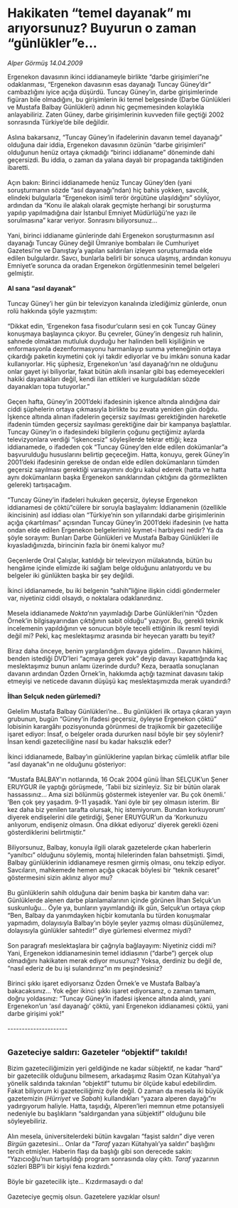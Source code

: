 # Hakikaten “temel dayanak” mı arıyorsunuz? Buyurun o zaman “günlükler”e...

*Alper Görmüş 14.04.2009*

<div class="taraf_structure_2col_1zq">
<div class="margen_n">



 <p>Ergenekon davasının ikinci iddianameyle birlikte “darbe girişimleri”ne odaklanması, “Ergenekon davasının esas dayanağı Tuncay Güney’dir” cambazlığını iyice açığa düşürdü. Tuncay Güney’in, darbe girişimlerinde figüran bile olmadığını, bu girişimlerin iki temel belgesinde (Darbe Günlükleri ve Mustafa Balbay Günlükleri) adının hiç geçmemesinden kolaylıkla anlayabiliriz. Zaten Güney, darbe girişimlerinin kuvveden fiile geçtiği 2002 sonrasında Türkiye’de bile değildir. <br/><br/>Aslına bakarsanız, “Tuncay Güney’in ifadelerinin davanın temel dayanağı” olduğuna dair iddia, Ergenekon davasının özünün “darbe girişimleri” olduğunun henüz ortaya çıkmadığı “birinci iddianame” döneminde dahi geçersizdi. Bu iddia, o zaman da yalana dayalı bir propaganda taktiğinden ibaretti. <br/><br/>Açın bakın: Birinci iddianamede henüz Tuncay Güney’den (yani soruşturmanın sözde “asıl dayanağı”ndan) hiç bahis yokken, savcılık, elindeki bulgularla “Ergenekon isimli terör örgütüne ulaşıldığını” söylüyor, ardından da “Konu ile alakalı olarak geçmişte herhangi bir soruşturma yapılıp yapılmadığına dair İstanbul Emniyet Müdürlüğü’ne yazı ile sorulmasına” karar veriyor. Sonrasını biliyorsunuz... <br/><br/>Yani, birinci iddianame günlerinde dahi Ergenekon soruşturmasının asıl dayanağı Tuncay Güney değil Ümraniye bombaları ile Cumhuriyet Gazetesi’ne ve Danıştay’a yapılan saldırıları izleyen soruşturmada elde edilen bulgulardır. Savcı, bunlarla belirli bir sonuca ulaşmış, ardından konuyu Emniyet’e sorunca da oradan Ergenekon örgütlenmesinin temel belgeleri gelmiştir.<b> <br/><br/>Al sana “asıl dayanak”</b> <br/><br/>Tuncay Güney’i her gün bir televizyon kanalında izlediğimiz günlerde, onun rolü hakkında şöyle yazmıştım: <br/><br/>“Dikkat edin, ‘Ergenekon fasa fisodur’cuların sesi en çok Tuncay Güney konuşmaya başlayınca çıkıyor. Bu çevreler, Güney’in dengesiz ruh halinin, sahnede olmaktan mutluluk duyduğu her halinden belli kişiliğinin ve enformasyonla dezenformasyonu harmanlayıp sunma yeteneğinin ortaya çıkardığı paketin kıymetini çok iyi takdir ediyorlar ve bu imkânı sonuna kadar kullanıyorlar. Hiç şüphesiz, Ergenekon’un ‘asıl dayanağı’nın ne olduğunu onlar gayet iyi biliyorlar, fakat bütün akıllı insanlar gibi baş edemeyecekleri hakiki dayanakları değil, kendi ilan ettikleri ve kurguladıkları sözde dayanakları topa tutuyorlar.” <br/><br/>Geçen hafta, Güney’in 2001’deki ifadesinin işkence altında alındığına dair ciddi şüphelerin ortaya çıkmasıyla birlikte bu zevata yeniden gün doğdu. İşkence altında alınan ifadelerin geçersiz sayılması gerektiğinden hareketle ifadenin tümden geçersiz sayılması gerektiğine dair bir kampanya başlattılar. Tuncay Güney’in o ifadesindeki bilgilerin çoğunu geçtiğimiz aylarda televizyonlara verdiği “işkencesiz” söyleşilerde tekrar ettiği; keza iddianamede, o ifadeden çok “Tuncay Güney’den elde edilen dokümanlar”a başvurulduğu hususlarını belirtip geçeceğim. Hatta, konuyu, gerek Güney’in 2001’deki ifadesinin gerekse de ondan elde edilen dokümanların tümden geçersiz sayılması gerektiği varsayımını doğru kabul ederek (hatta ve hatta aynı dokümanların başka Ergenekon sanıklarından çıktığını da görmezlikten gelerek) tartışacağım. <br/><br/>“Tuncay Güney’in ifadeleri hukuken geçersiz, öyleyse Ergenekon iddianamesi de çöktü”cülere bir soruyla başlayalım: İddianamenin (özellikle ikincisinin) asıl iddiası olan “Türkiye’nin son yıllarındaki darbe girişimlerinin açığa çıkartılması” açısından Tuncay Güney’in 2001’deki ifadesinin (ve hatta ondan elde edilen Ergenekon belgelerinin) kıymet-i harbiyesi nedir? Ya da şöyle sorayım: Bunları Darbe Günlükleri ve Mustafa Balbay Günlükleri ile kıyasladığınızda, birincinin fazla bir önemi kalıyor mu? <br/><br/>Geçenlerde Oral Çalışlar, katıldığı bir televizyon mülakatında, bütün bu hengâme içinde elimizde iki sağlam belge olduğunu anlatıyordu ve bu belgeler iki günlükten başka bir şey değildi. <br/><br/>İkinci iddianamede, bu iki belgenin “sahih”liğine ilişkin ciddi göndermeler var, niyetiniz ciddi olsaydı, o noktalara odaklanırdınız. <br/><br/>Mesela iddianamede <i>Nokta</i>’nın yayımladığı Darbe Günlükleri’nin “Özden Örnek’in bilgisayarından çıktığının sabit olduğu” yazıyor. Bu, gerekli teknik incelemenin yapıldığının ve sonucun böyle tecelli ettiğinin ilk resmî teyidi değil mi? Peki, kaç meslektaşımız arasında bir heyecan yarattı bu teyit? <br/><br/>Biraz daha önceye, benim yargılandığım davaya gidelim... Davanın hâkimi, benden istediği DVD’leri “açmaya gerek yok” deyip davayı kapattığında kaç meslektaşımız bunun anlamı üzerinde durdu? Keza, beraatla sonuçlanan davanın ardından Özden Örnek’in, hakkımda açtığı tazminat davasını takip etmeyişi ve neticede davanın düşüşü kaç meslektaşımızda merak uyandırdı?<b> <br/><br/>İlhan Selçuk neden gürlemedi?</b> <br/><br/>Gelelim Mustafa Balbay Günlükleri’ne... Bu günlükleri ilk ortaya çıkaran yayın grubunun, bugün “Güney’in ifadesi geçersiz, öyleyse Ergenekon çöktü” lobisinin karargâhı pozisyonunda görünmesi de trajikomik bir gazeteciliğe işaret ediyor: İnsaf, o belgeler orada dururken nasıl böyle bir şey söylenir? İnsan kendi gazeteciliğine nasıl bu kadar haksızlık eder? <br/><br/>İkinci iddianamede, Balbay’ın günlüklerine yapılan birkaç cümlelik atıflar bile “asıl dayanak”ın ne olduğunu gösteriyor: <br/><br/>“Mustafa BALBAY’ın notlarında, 16 Ocak 2004 günü İlhan SELÇUK’un Şener ERUYGUR ile yaptığı görüşmede, ‘Tabii biz sizinleyiz. Siz bir bütün olarak hassassınız... Ama sizi bölünmüş göstermek isteyenler var. Bu çok önemli.’ ‘Ben çok şey yaşadım. 9-11 yaşadık. Yani öyle bir şey olmasın isterim. Bir kez daha biz yenilen tarafta olursak, hiç istemiyorum. Bundan korkuyorum’ diyerek endişelerini dile getirdiği, Şener ERUYGUR’un da ‘Korkunuzu anlıyorum, endişeniz olmasın. Ona dikkat ediyoruz’ diyerek gerekli özeni gösterdiklerini belirtmiştir.” <br/><br/>Biliyorsunuz, Balbay, konuyla ilgili olarak gazetelerde çıkan haberlerin “yanıltıcı” olduğunu söylemiş, montaj hilelerinden falan bahsetmişti. Şimdi, Balbay günlüklerinin iddianameye resmen girmiş olması, onu tekzip ediyor. Savcıların, mahkemede hemen açığa çıkacak böylesi bir “teknik cesaret” göstermesini sizin aklınız alıyor mu? <br/><br/>Bu günlüklerin sahih olduğuna dair benim başka bir kanıtım daha var: Günlüklerde alenen darbe planlamalarının içinde görünen İlhan Selçuk’un suskunluğu... Öyle ya, bunların yayımlandığı ilk gün, Selçuk’un ortaya çıkıp “Ben, Balbay da yanımdayken hiçbir komutanla bu türden konuşmalar yapmadım, dolayısıyla Balbay’ın böyle şeyler yazmış olması düşünülemez, dolayısıyla günlükler sahtedir!” diye gürlemesi elvermez miydi? <br/><br/>Son paragrafı meslektaşlara bir çağrıyla bağlayayım: Niyetiniz ciddi mi? Yani, Ergenekon iddianamesinin temel iddiasının (“darbe”) gerçek olup olmadığını hakikaten merak ediyor musunuz? Yoksa, derdiniz bu değil de, “nasıl ederiz de bu işi sulandırırız”ın mı peşindesiniz? <br/><br/>Birinci şıkkı işaret ediyorsanız Özden Örnek’e ve Mustafa Balbay’a bakacaksınız... Yok eğer ikinci şıkkı işaret ediyorsanız, o zaman tamam, doğru yoldasınız: “Tuncay Güney’in ifadesi işkence altında alındı, yani Ergenekon’un ‘asıl dayanağı’ çöktü, yani Ergenekon iddianamesi çöktü, yani darbe girişimi yok!” <br/><br/>--------------------- <br/><br/><br/><font size="4"><strong>Gazeteciye saldırı: Gazeteler “objektif” takıldı!</strong></font> <br/><br/>Bizim gazeteciliğimizin yeri geldiğinde ne kadar sübjektif, ne kadar “hard” bir gazetecilik olduğunu bilmesem, arkadaşımız Rasim Ozan Kütahyalı’ya yönelik saldırıda takınılan “objektif” tutumu bir ölçüde kabul edebilirdim. Fakat biliyorum ki gazeteciliğimiz öyle değil. O zaman da mesela iki büyük gazetemizin (<i>Hürriyet</i> ve <i>Sabah</i>) kullandıkları “yazara alperen dayağı”nı yadırgıyorum haliyle. Hatta, taşıdığı, Alperen’leri memnun etme potansiyeli nedeniyle bu başlıkların “saldırgandan yana sübjektif” olduğunu bile söyleyebiliriz. <br/><br/>Alın mesela, üniversitelerdeki bütün kavgaları “faşist saldırı” diye veren <i>Birgün</i> gazetesini... Onlar da “<i>Taraf </i>yazarı Kütahyalı’ya saldırı” başlığını tercih etmişler. Haberin flaşı da başlığı gibi son derecede sakin: “Yazıcıoğlu’nun tartışıldığı program sonrasında olay çıktı. <i>Taraf </i>yazarının sözleri BBP’li bir kişiyi fena kızdırdı.” <br/><br/>Böyle bir gazetecilik işte... Kızdırmasaydı o da! <br/><br/>Gazeteciye geçmiş olsun. Gazetelere yazıklar olsun!</p>
<br/>
<br/>
<br/>



<br/>


<div id="taraf_not">
</div>

</div>


</div>
